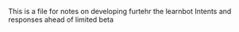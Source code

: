 This is a file for notes on developing furtehr the learnbot Intents and responses ahead of limited beta
